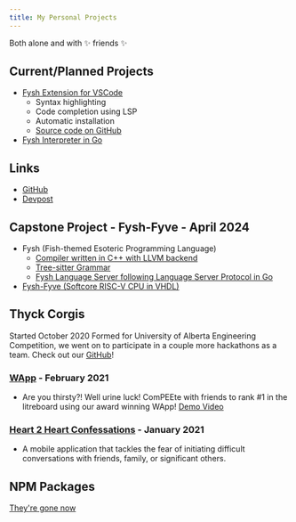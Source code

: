 ```yaml
---
title: My Personal Projects
---
```


Both alone and with :sparkles: friends :sparkles:

## Current/Planned Projects<a name="planned"></a>

- [Fysh Extension for VSCode](https://marketplace.visualstudio.com/items?itemName=Fysh-Fyve.fysh)
  - Syntax highlighting
  - Code completion using LSP
  - Automatic installation
  - [Source code on GitHub](https://github.com/Fysh-Fyve/vscode-fysh/)
- [Fysh Interpreter in Go](https://github.com/Fysh-Fyve/fysh)

## Links

- [GitHub](https://github.com/cbebe)
- [Devpost](https://devpost.com/charlesancheta)

## Capstone Project - Fysh-Fyve - April 2024

- Fysh (Fish-themed Esoteric Programming Language)
  - [Compiler written in C++ with LLVM backend](https://github.com/Fysh-Fyve/fysh-sea)
  - [Tree-sitter Grammar](https://github.com/Fysh-Fyve/tree-sitter-fysh)
  - [Fysh Language Server following Language Server Protocol in Go](https://github.com/Fysh-Fyve/fyshls)
- [Fysh-Fyve (Softcore RISC-V CPU in VHDL)](https://github.com/Fysh-Fyve/riscv)

## Thyck Corgis

Started October 2020 Formed for University of Alberta Engineering Competition,
we went on to participate in a couple more hackathons as a team. Check out our
[GitHub](https://github.com/thyckcorgis)!

### [WApp](https://devpost.com/software/wapp) - February 2021

- Are you thirsty?! Well urine luck! ComPEEte with friends to rank #1 in the
  litreboard using our award winning WApp!
  [Demo Video](https://youtu.be/BXuvQGEnreE)

### [Heart 2 Heart Confessations](https://devpost.com/software/heart-2-heart) - January 2021

- A mobile application that tackles the fear of initiating difficult
  conversations with friends, family, or significant others.

## NPM Packages

[They're gone now](/post/i-deleted-my-npm-packages/)

<!-- {{% readfile file="/data/packages.md" %}} -->
